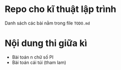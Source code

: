 # Repo cho kĩ thuật lập trình

Danh sách các bài nằm trong file `TODO.md`

# Nội dung thi giữa kì
- Bài toán n chữ số PI
- Bài toán cái túi (tham lam)
